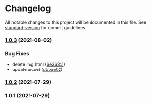 # Changelog

All notable changes to this project will be documented in this file. See [standard-version](https://github.com/conventional-changelog/standard-version) for commit guidelines.

### [1.0.3](/github.com/powerfulweb/image-gen-hugo/compare/v1.0.2...v1.0.3) (2021-08-02)


### Bug Fixes

* delete img.html ([6e368c1](/github.com/powerfulweb/image-gen-hugo/commit/6e368c1063c5672fd7209ec0eb84356336056946))
* update srcset ([db5ae02](/github.com/powerfulweb/image-gen-hugo/commit/db5ae026db2965d9ea2c45469481b3e7090aec18))

### [1.0.2](/github.com/powerfulweb/image-gen-hugo/compare/v1.0.1...v1.0.2) (2021-07-29)

### 1.0.1 (2021-07-29)
